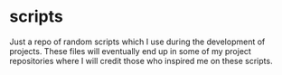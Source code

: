# scripts
Just a repo of random scripts which I use during the development of projects. These files will eventually end up in some of my project repositories where I will credit those who inspired me on these scripts.
